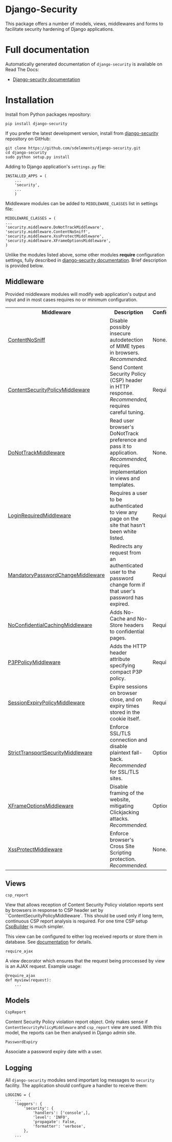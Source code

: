 # Django-Security

This package offers a number of models, views, middlewares and forms to facilitate security hardening of Django applications.

# Full documentation

Automatically generated documentation of `django-security` is available on Read The Docs:

* [Django-security documentation](http://django-security.readthedocs.org/en/latest/)

# Installation

Install from Python packages repository:

    pip install django-security

If you prefer the latest development version, install from
[django-security](https://github.com/sdelements/django-security) repository on GitHub:

    git clone https://github.com/sdelements/django-security.git
    cd django-security
    sudo python setup.py install

Adding to Django application's `settings.py` file:

    INSTALLED_APPS = (
        ...
        'security',
        ...
        )

Middleware modules can be added to `MIDDLEWARE_CLASSES` list in settings file:

    MIDDLEWARE_CLASSES = (
    ...
    'security.middleware.DoNotTrackMiddleware',
    'security.middleware.ContentNoSniff',
    'security.middleware.XssProtectMiddleware',
    'security.middleware.XFrameOptionsMiddleware',
    )

Unlike the modules listed above, some other modules **require**  configuration settings,
fully described in [django-security documentation](http://django-security.readthedocs.org/en/latest/).
Brief description is provided below.

## Middleware

Provided middleware modules will modify web application's output and input and in most cases requires no
or minimum configuration.

<table>
<tr>
<th>Middleware
<th>Description
<th>Configuration
</tr>

<tr>
<td><a href="http://django-security.readthedocs.org/en/latest/#security.middleware.ContentNoSniff">ContentNoSniff</a>
<td>Disable possibly insecure autodetection of MIME types in browsers. <em>Recommended.</em>
<td>None.

<tr>
<td><a href="http://django-security.readthedocs.org/en/latest/#security.middleware.ContentSecurityPolicyMiddleware">ContentSecurityPolicyMiddleware</a>
<td>Send Content Security Policy (CSP) header in HTTP response. <em>Recommended,</em> requires careful tuning.
<td>Required.

<tr>
<td><a href="http://django-security.readthedocs.org/en/latest/#security.middleware.DoNotTrackMiddleware">DoNotTrackMiddleware</a>
<td>Read user browser's DoNotTrack preference and pass it to application.  <em>Recommended,</em> requires implementation in views and templates.
<td>None.

<tr>
<td><a href="http://django-security.readthedocs.org/en/latest/#security.middleware.LoginRequiredMiddleware">LoginRequiredMiddleware</a>
<td>Requires a user to be authenticated to view any page on the site that hasn't been white listed.
<td>Required.

<tr>
<td><a href="http://django-security.readthedocs.org/en/latest/#security.middleware.MandatoryPasswordChangeMiddleware">MandatoryPasswordChangeMiddleware</a>
<td>Redirects any request from an authenticated user to the password change form if that user's password has expired.
<td>Required.

<tr>
<td><a href="http://django-security.readthedocs.org/en/latest/#security.middleware.NoConfidentialCachingMiddleware">NoConfidentialCachingMiddleware</a>
<td>Adds No-Cache and No-Store headers to confidential pages.
<td>Required.

<tr>
<td><a href="http://django-security.readthedocs.org/en/latest/#security.middleware.P3PPolicyMiddleware">P3PPolicyMiddleware</a>
<td>Adds the HTTP header attribute specifying compact P3P policy.
<td>Required.

<tr>
<td><a href="http://django-security.readthedocs.org/en/latest/#security.middleware.SessionExpiryPolicyMiddleware">SessionExpiryPolicyMiddleware</a>
<td>Expire sessions on browser close, and on expiry times stored in the cookie itself.
<td>Required.

<tr>
<td><a href="http://django-security.readthedocs.org/en/latest/#security.middleware.StrictTransportSecurityMiddleware">StrictTransportSecurityMiddleware</a>
<td>Enforce SSL/TLS connection and disable plaintext fall-back. <em>Recommended</em> for SSL/TLS sites.
<td>Optional.

<tr>
<td><a href="http://django-security.readthedocs.org/en/latest/#security.middleware.XFrameOptionsMiddleware">XFrameOptionsMiddleware</a>
<td>Disable framing of the website, mitigating Clickjacking attacks. <em>Recommended.</em>
<td>Optional.

<tr>
<td><a href="http://django-security.readthedocs.org/en/latest/#security.middleware.XssProtectMiddleware">XssProtectMiddleware</a>
<td>Enforce browser's Cross Site Scripting protection. <em>Recommended.</em>
<td>None.

</table>

## Views

`csp_report`

View that allows reception of Content Security Policy violation reports sent by browsers in response
to CSP header set by ``ContentSecurityPolicyMiddleware`. This should be used only if long term, continuous CSP report
analysis is required. For one time CSP setup [CspBuilder](http://cspbuilder.info/) is much simpler.

This view can be configured to either log received reports or store them in database.
See [documentation](http://django-security.readthedocs.org/en/latest/#security.views.csp_report) for details.

`require_ajax`

A view decorator which ensures that the request being proccessed by view is an AJAX request. Example usage:

    @require_ajax
    def myview(request):
        ...

## Models

`CspReport`

Content Security Policy violation report object. Only makes sense if `ContentSecurityPolicyMiddleware` and `csp_report` view are used.
With this model, the reports can be then analysed in Django admin site.

`PasswordExpiry`

Associate a password expiry date with a user.

## Logging

All `django-security` modules send important log messages to `security` facility. The application should configure a handler to receive them:

    LOGGING = {
        ...
        'loggers': {
            'security': {
                'handlers': ['console',],
                'level': 'INFO',
                'propagate': False,
                'formatter': 'verbose',
            },
        ...





